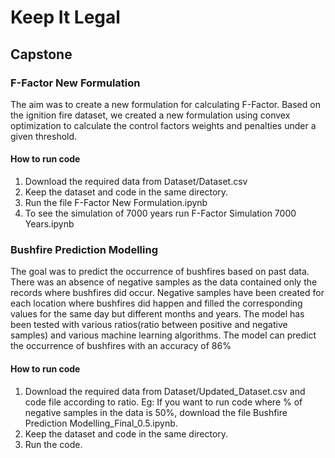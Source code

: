 # Keep It Legal 
## Capstone


### F-Factor New Formulation 

  The aim was to create a new formulation for calculating F-Factor.  Based on the ignition fire dataset, we created a new formulation using convex optimization to calculate the control factors weights and penalties under a given threshold. 

  #### How to run code
  1. Download the required data from Dataset/Dataset.csv
  2. Keep the dataset and code in the same directory.
  3. Run the file F-Factor New Formulation.ipynb
  4. To see the simulation of 7000 years run F-Factor Simulation 7000 Years.ipynb
### Bushfire Prediction Modelling
  
  The goal was to predict the occurrence of bushfires based on past data. There was an absence of negative samples as the data contained only the records where bushfires did occur. Negative samples have been created for each location where bushfires did happen and filled the corresponding values for the same day but different months and years. The model has been tested with various ratios(ratio between positive and negative samples) and various machine learning algorithms. The model can predict the occurrence of bushfires with an accuracy  of 86%
  
  #### How to run code
  1. Download the required data from Dataset/Updated_Dataset.csv and code file according to ratio. Eg: If you want to run code where % of negative samples in the data is 50%, download the file Bushfire Prediction Modelling_Final_0.5.ipynb.
  2. Keep the dataset and code in the same directory.
  3. Run the code.
